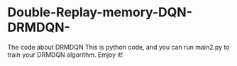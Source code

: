 # Double-Replay-memory-DQN-DRMDQN-
The code about DRMDQN
This is python code, and you can run main2.py to train your DRMDQN algorithm.
Emjoy it!

